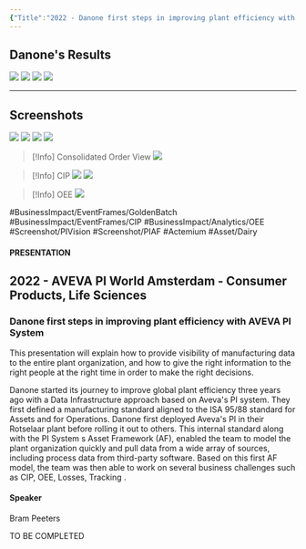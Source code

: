 ```yaml
---
{"Title":"2022 - Danone first steps in improving plant efficiency with AVEVA PI System","Year":2022,"Industry":"Food & Beverage","URL":"https://resources.osisoft.com/presentations/danone-first-steps-in-improving-plant-efficiency-with-aveva-pi-system/","PDF":"https://cdn.osisoft.com/osi/presentations/2022-AVEVA-Amsterdam/UC22EU-D2CP060-Danone-Peeters-First-steps-in-improving-plant-efficiency.pdf","Company":"Danone","Keywords":["Golden Batch","OEE","CIP"],"dg-publish":true,"permalink":"/aveva/customer-stories/2022/2022-danone-danone-first-steps-in-improving-plant-efficiency-with-aveva-pi-system/","dgPassFrontmatter":true}
---
```



## Danone's Results
![](https://i.imgur.com/oekWyXs.png)
![](https://i.imgur.com/2VgO9SR.png)
![](https://i.imgur.com/8164fmL.png)
![](https://i.imgur.com/zEybsLg.png)

---
## Screenshots
![](https://i.imgur.com/5mmopMp.png)
![](https://i.imgur.com/3b3R2Np.png)
![](https://i.imgur.com/L9pFE9P.png)
![](https://i.imgur.com/aLlr2eE.png)

> [!Info] Consolidated Order View
![](https://i.imgur.com/mqlikj3.png)

> [!Info] CIP
![](https://i.imgur.com/sONKD2p.png)
![](https://i.imgur.com/4Liyu6z.png)

> [!Info] OEE
![](https://i.imgur.com/VdAeArJ.png)

#BusinessImpact/EventFrames/GoldenBatch #BusinessImpact/EventFrames/CIP #BusinessImpact/Analytics/OEE #Screenshot/PIVision #Screenshot/PIAF
#Actemium   #Asset/Dairy

#### PRESENTATION

## 2022 - AVEVA PI World Amsterdam - Consumer Products, Life Sciences

### Danone first steps in improving plant efficiency with AVEVA PI System

This presentation will explain how to provide visibility of manufacturing data to the entire plant organization, and how to give the right information to the right people at the right time in order to make the right decisions.

Danone started its journey to improve global plant efficiency three years ago with a Data Infrastructure approach based on Aveva's PI system. They first defined a manufacturing standard aligned to the ISA 95/88 standard for Assets and for Operations. Danone first deployed Aveva's PI in their Rotselaar plant before rolling it out to others. This internal standard along with the PI System s Asset Framework (AF), enabled the team to model the plant organization quickly and pull data from a wide array of sources, including process data from third-party software. Based on this first AF model, the team was then able to work on several business challenges such as CIP, OEE, Losses, Tracking .

#### Speaker

Bram Peeters

TO BE COMPLETED